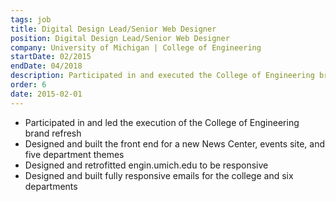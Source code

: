 ```yaml
---
tags: job
title: Digital Design Lead/Senior Web Designer
position: Digital Design Lead/Senior Web Designer
company: University of Michigan | College of Engineering
startDate: 02/2015
endDate: 04/2018
description: Participated in and executed the College of Engineering brand refresh, designed and built the front end for a new News Center, events site, and five department themes, designed and retrofitted engin.umich.edu to be responsive, design and built fully responsive emails for the college and six departments.
order: 6
date: 2015-02-01
---
```

- Participated in and led the execution of the College of Engineering brand refresh
- Designed and built the front end for a new News Center, events site, and five department themes
- Designed and retrofitted engin.umich.edu to be responsive
- Designed and built fully responsive emails for the college and six departments
